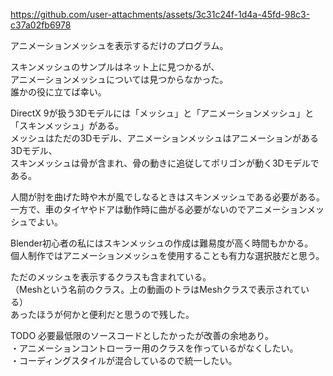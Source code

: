 
https://github.com/user-attachments/assets/3c31c24f-1d4a-45fd-98c3-c37a02fb6978

アニメーションメッシュを表示するだけのプログラム。  
  
スキンメッシュのサンプルはネット上に見つかるが、  
アニメーションメッシュについては見つからなかった。  
誰かの役に立てば幸い。  
  
DirectX 9が扱う3Dモデルには「メッシュ」と「アニメーションメッシュ」と「スキンメッシュ」がある。  
メッシュはただの3Dモデル、アニメーションメッシュはアニメーションがある3Dモデル、  
スキンメッシュは骨が含まれ、骨の動きに追従してポリゴンが動く3Dモデルである。  
  
人間が肘を曲げた時や木が風でしなるときはスキンメッシュである必要がある。  
一方で、車のタイヤやドアは動作時に曲がる必要がないのでアニメーションメッシュでよい。  
  
Blender初心者の私にはスキンメッシュの作成は難易度が高く時間もかかる。  
個人制作ではアニメーションメッシュを使用することも有力な選択肢だと思う。  
  
ただのメッシュを表示するクラスも含まれている。  
（Meshという名前のクラス。上の動画のトラはMeshクラスで表示されている）  
あったほうが何かと便利だと思うので残した。  
  
TODO 必要最低限のソースコードとしたかったが改善の余地あり。  
・アニメーションコントローラー用のクラスを作っているがなくしたい。  
・コーディングスタイルが混合しているので統一したい。  

